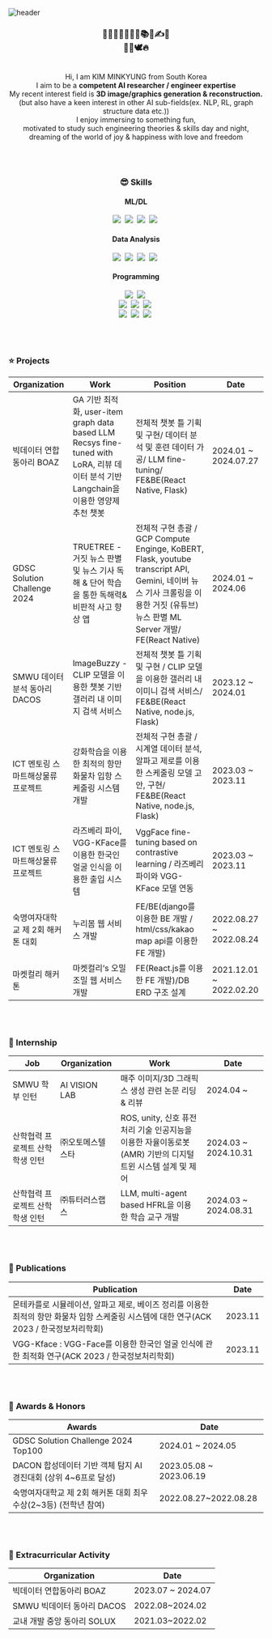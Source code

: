 ![header](https://capsule-render.vercel.app/api?type=waving&color=FFa9a0&height=150&section=header&text=🍑(˶ˆᗜˆ˵)🍑&fontColor=FFFFFF&fontSize=40&&&animation=twinkling)
<!-- https://simpleicons.org/?q=react -->

<!--
<div align="center">
 <img src="https://github.com/yulleta/yulleta/assets/81565724/b8053488-8890-4c91-b890-f189fd8ccb25" width="150" height="150" alt="코딩베리 프사" />
</div>
-->

<h3 align="center">
🤩💫🎈✨🧠🚩📂📚🎨✍💡 <br/>
🤍💞🕊️🔥
</h3>
<br/>
<div align="center">
 Hi, I am KIM MINKYUNG from South Korea <br/>
 I aim to be a <strong>competent AI researcher / engineer expertise</strong> <br/>
 My recent interest field is <strong>3D image/graphics generation & reconstruction.</strong> <br/>
 (but also have a keen interest in other AI sub-fields(ex. NLP, RL, graph structure data etc.)) <br/>
 I enjoy immersing to something fun, <br/>
 motivated to study such engineering theories & skills day and night, <br/>
 dreaming of the world of joy & happiness with love and freedom <br/>
</div>

<br/><br/>

<h3 align="center">😎 Skills</h3>
<h4 align="center">ML/DL</h4>
<div align="center">
  <img src="https://img.shields.io/badge/scikit--learn-F7931E.svg?style=for-the-badge&logo=scikit-learn&logoColor=white" />&nbsp
  <img src="https://img.shields.io/badge/pytorch-EE4C2C.svg?style=for-the-badge&logo=pytorch&logoColor=white" />&nbsp
  <img src="https://img.shields.io/badge/keras-D00000.svg?style=for-the-badge&logo=keras&logoColor=white" />&nbsp
  <img src="https://img.shields.io/badge/tensorflow-FF6F00.svg?style=for-the-badge&logo=tensorflow&logoColor=white" />&nbsp
</div>
<h4 align="center">Data Analysis</h4>
<div align="center">
  <img src="https://img.shields.io/badge/numpy-013243.svg?style=for-the-badge&logo=numpy&logoColor=white" />&nbsp
  <img src="https://img.shields.io/badge/pandas-150458.svg?style=for-the-badge&logo=pandas&logoColor=white" />&nbsp
  <img src="https://img.shields.io/badge/matplotlib-005A9C.svg?style=for-the-badge&logo=matplotlib&logoColor=white" />&nbsp
  <img src="https://img.shields.io/badge/seaborn-3776AB.svg?style=for-the-badge&logo=python&logoColor=white" />&nbsp
</div>
<h4 align="center">Programming</h4>
<div align="center">
  <img src="https://img.shields.io/badge/react-20232a.svg?style=for-the-badge&logo=react&logoColor=61DAFB" />&nbsp
  <img src="https://img.shields.io/badge/react_native-20232a.svg?style=for-the-badge&logo=react&logoColor=61DAFB" />&nbsp <br/>
  <img src="https://img.shields.io/badge/node.js-339933.svg?style=for-the-badge&logo=nodedotjs&logoColor=white" />&nbsp
  <img src="https://img.shields.io/badge/django-092E20.svg?style=for-the-badge&logo=django&logoColor=white" />&nbsp
  <img src="https://img.shields.io/badge/flask-000000.svg?style=for-the-badge&logo=flask&logoColor=white" />&nbsp <br/>
  <img src="https://img.shields.io/badge/python-3776AB.svg?style=for-the-badge&logo=python&logoColor=white" />&nbsp
  <img src="https://img.shields.io/badge/java-007396.svg?style=for-the-badge&logo=java&logoColor=white" />&nbsp
  <img src="https://img.shields.io/badge/c-A8B9CC.svg?style=for-the-badge&logo=c&logoColor=white" />&nbsp
</div>

<br/><br/>

<h3 align="left">⭐ Projects</h3>
<div align="left" width="100%">
<table>
    <thead>
        <tr>
            <th>Organization</th>
            <th>Work</th>
            <th>Position</th>
            <th>Date</th>
        </tr>
    </thead>
    <tbody>
        <tr>
            <td>빅데이터 연합 동아리 BOAZ</td>
            <td>GA 기반 최적화, user-item graph data based LLM Recsys fine-tuned with LoRA, 리뷰 데이터 분석 기반 Langchain을 이용한 영양제 추천 챗봇</td>
            <td>전체적 챗봇 틀 기획 및 구현/ 데이터 분석 및 훈련 데이터 가공/ LLM fine-tuning/ FE&BE(React Native, Flask)</td>
            <td>2024.01 ~ 2024.07.27</td>
        </tr>
        <tr>
            <td>GDSC Solution Challenge 2024</td>
            <td>TRUETREE - 거짓 뉴스 판별 및 뉴스 기사 독해 & 단어 학습을 통한 독해력&비판적 사고 향상 앱</td>
            <td>전체적 구현 총괄 / GCP Compute Enginge, KoBERT, Flask, youtube transcript API, Gemini, 네이버 뉴스 기사 크롤링을 이용한 거짓 (유튜브) 뉴스 판별 ML Server 개발/ FE(React Native)</td>
            <td>2024.01 ~ 2024.06</td>
        </tr>
        <tr>
            <td>SMWU 데이터분석 동아리 DACOS</td>
            <td>ImageBuzzy - CLIP 모델을 이용한 챗봇 기반 갤러리 내 이미지 검색 서비스</td>
            <td>전체적 챗봇 틀 기획 및 구현 / CLIP 모델을 이용한 갤러리 내 이미니 검색 서비스/ FE&BE(React Native, node.js, Flask)</td>
            <td>2023.12 ~ 2024.01</td>
        </tr>
        <tr>
            <td>ICT 멘토링 스마트해상물류 프로젝트</td>
            <td>강화학습을 이용한 최적의 항만 화물차 입항 스케줄링 시스템 개발</td>
            <td>전체적 구현 총괄 / 시계열 데이터 분석, 알파고 제로를 이용한 스케줄링 모델 고안, 구현/ FE&BE(React Native, node.js, Flask)</td>
            <td>2023.03 ~ 2023.11</td>
        </tr>
        <tr>
            <td>ICT 멘토링 스마트해상물류 프로젝트</td>
            <td>라즈베리 파이, VGG-KFace를 이용한 한국인 얼굴 인식을 이용한 출입 시스템</td>
            <td>VggFace fine-tuning based on contrastive learning / 라즈베리 파이와 VGG-KFace 모델 연동</td>
            <td>2023.03 ~ 2023.11</td>
        </tr>
        <tr>
            <td>숙명여자대학교 제 2회 해커톤 대회</td>
            <td>누리봄 웹 서비스 개발</td>
            <td>FE/BE(django를 이용한 BE 개발 / html/css/kakao map api를 이용한 FE 개발)</td>
            <td>2022.08.27 ~ 2022.08.24</td>
        </tr>
        <tr>
            <td>마켓컬리 해커톤</td>
            <td>마켓컬리’s 오밀조밀 웹 서비스 개발</td>
            <td>FE(React.js를 이용한 FE 개발)/DB ERD 구조 설계</td>
            <td>2021.12.01 ~ 2022.02.20</td>
        </tr>
    </tbody>
</table>
</div>

<br/><br/>

<h3 align="left">💼 Internship</h3>
<div align="left" width="100%">
<table>
    <thead>
        <tr>
            <th>Job</th>
            <th>Organization</th>
            <th>Work</th>
            <th>Date</th>
        </tr>
    </thead>
    <tbody>
         <tr>
            <td>SMWU 학부 인턴</td>
            <td>AI VISION LAB</td>
            <td>매주 이미지/3D 그래픽스 생성 관련 논문 리딩 & 리뷰</td>
            <td>2024.04 ~ </td>
        </tr>
        <tr>
            <td>산학협력 프로젝트 산학 학생 인턴</td>
            <td>㈜오토메스텔스타</td>
            <td>ROS, unity, 신호 퓨전 처리 기술 인공지능을 이용한 자율이동로봇(AMR) 기반의 디지털 트윈 시스템 설계 및 제어</td>
            <td>2024.03 ~ 2024.10.31</td>
        </tr>
        <tr>
            <td>산학협력 프로젝트 산학 학생 인턴</td>
            <td>㈜튜터러스랩스</td>
            <td>LLM, multi-agent based HFRL을 이용한 학습 교구 개발</td>
            <td>2024.03 ~ 2024.08.31</td>
        </tr>
    </tbody>
</table>
</div>

<br/><br/>

<h3 align="left">📃 Publications</h3>
<div align="left" width="100%">
<table>
    <thead>
        <tr>
            <th>Publication</th>
            <th>Date</th>
        </tr>
    </thead>
    <tbody>
        <tr>
            <td>몬테카를로 시뮬레이션, 알파고 제로, 베이즈 정리를 이용한 최적의 항만 화물차 입항 스케줄링 시스템에 대한 연구(ACK 2023 / 한국정보처리학회)</td>
            <td>2023.11</td>
        </tr>
        <tr>
            <td>VGG-Kface : VGG-Face를 이용한 한국인 얼굴 인식에 관한 최적화 연구(ACK 2023 / 한국정보처리학회)</td>
            <td>2023.11</td>
        </tr>
    </tbody>
</table>
</div>

<br/><br/>

<h3 align="left">🏅 Awards & Honors</h3>
<div align="left" width="100%">
<table>
    <thead>
        <tr>
            <th>Awards</th>
            <th>Date</th>
        </tr>
    </thead>
    <tbody>
        <tr>
            <td>GDSC Solution Challenge 2024 Top100</td>
            <td>2024.01 ~ 2024.05</td>
        </tr>
        <tr>
            <td>DACON 합성데이터 기반 객체 탐지 AI 경진대회 (상위 4~6프로 달성)</td>
            <td>2023.05.08 ~ 2023.06.19</td>
        </tr>
        <tr>
            <td>숙명여자대학교 제 2회 해커톤 대회 최우수상(2~3등) (전학년 참여)</td>
            <td>2022.08.27~2022.08.28</td>
        </tr>
    </tbody>
</table>
</div>

<br/><br/>

<h3 align="left">🚩 Extracurricular Activity</h3>
<div align="left" width="100%">
<table>
    <thead>
        <tr>
            <th>Organization</th>
            <th>Date</th>
        </tr>
    </thead>
    <tbody>
        <tr>
            <td>빅데이터 연합동아리 BOAZ</td>
            <td>2023.07 ~ 2024.07</td>
        </tr>
        <tr>
            <td>SMWU 빅데이터 동아리 DACOS</td>
            <td>2022.08~2024.02</td>
        </tr>
        <tr>
            <td>교내 개발 중앙 동아리 SOLUX</td>
            <td>2021.03~2022.02</td>
        </tr>
    </tbody>
</table>
</div>
